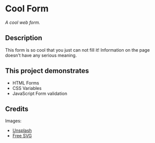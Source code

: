 # Cool Form

_A cool web form._

## Description

This form is so cool that you just can not fill it! Information on the page doesn't have any serious meaning.

## This project demonstrates

- HTML Forms
- CSS Variables
- JavaScript Form validation

## Credits

Images:

- [Unsplash](https://unsplash.com/)
- [Free SVG](https://freesvg.org/)

